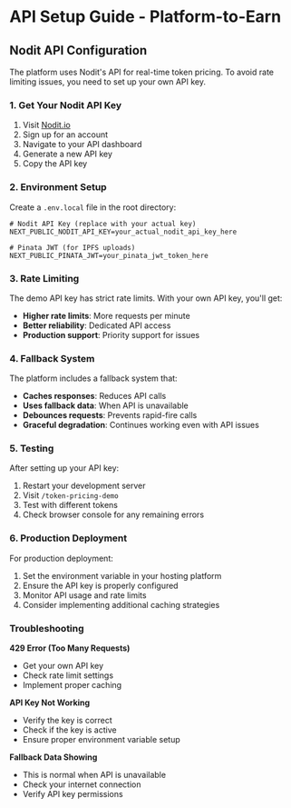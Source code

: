 # API Setup Guide - Platform-to-Earn

## Nodit API Configuration

The platform uses Nodit's API for real-time token pricing. To avoid rate limiting issues, you need to set up your own API key.

### 1. Get Your Nodit API Key

1. Visit [Nodit.io](https://nodit.io)
2. Sign up for an account
3. Navigate to your API dashboard
4. Generate a new API key
5. Copy the API key

### 2. Environment Setup

Create a `.env.local` file in the root directory:

```env
# Nodit API Key (replace with your actual key)
NEXT_PUBLIC_NODIT_API_KEY=your_actual_nodit_api_key_here

# Pinata JWT (for IPFS uploads)
NEXT_PUBLIC_PINATA_JWT=your_pinata_jwt_token_here
```

### 3. Rate Limiting

The demo API key has strict rate limits. With your own API key, you'll get:

- **Higher rate limits**: More requests per minute
- **Better reliability**: Dedicated API access
- **Production support**: Priority support for issues

### 4. Fallback System

The platform includes a fallback system that:

- **Caches responses**: Reduces API calls
- **Uses fallback data**: When API is unavailable
- **Debounces requests**: Prevents rapid-fire calls
- **Graceful degradation**: Continues working even with API issues

### 5. Testing

After setting up your API key:

1. Restart your development server
2. Visit `/token-pricing-demo`
3. Test with different tokens
4. Check browser console for any remaining errors

### 6. Production Deployment

For production deployment:

1. Set the environment variable in your hosting platform
2. Ensure the API key is properly configured
3. Monitor API usage and rate limits
4. Consider implementing additional caching strategies

### Troubleshooting

**429 Error (Too Many Requests)**
- Get your own API key
- Check rate limit settings
- Implement proper caching

**API Key Not Working**
- Verify the key is correct
- Check if the key is active
- Ensure proper environment variable setup

**Fallback Data Showing**
- This is normal when API is unavailable
- Check your internet connection
- Verify API key permissions 